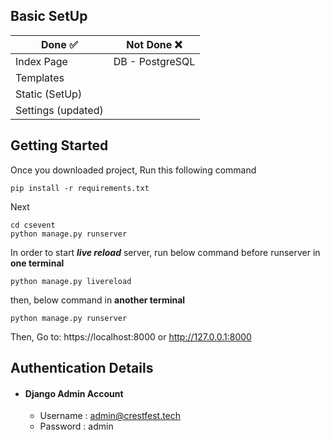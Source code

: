 ## **Basic SetUp**

| Done ✅             | Not Done  ❌     |
| ------------------ | --------------- |
| Index  Page        | DB - PostgreSQL |
| Templates          |
| Static (SetUp)     |
| Settings (updated) |

## **Getting Started**

Once you downloaded project, Run this following command
```
pip install -r requirements.txt
```
Next
```
cd csevent
python manage.py runserver
```
In order to start ***live reload*** server, run below command before runserver in **one terminal**
```
python manage.py livereload
```
then, below command in **another terminal**
```
python manage.py runserver
```
Then, Go to: https://localhost:8000 or http://127.0.0.1:8000

## **Authentication Details**
 - #### Django Admin Account
    - Username : admin@crestfest.tech
    - Password : admin